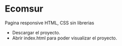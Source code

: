 # Ecomsur
Pagina responsive HTML, CSS sin librerias

- Descargar el proyecto.
- Abrir index.html para poder visualizar el proyecto. 
